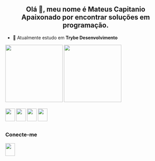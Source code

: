 <h2 align="center">
  Olá 👋, meu nome é Mateus Capitanio
  <br>
  Apaixonado por encontrar soluções em programação.
</h2>

- 🔭 Atualmente estudo em **Trybe Desenvolvimento**

<div>
  <img height="180em" src="https://github-readme-stats.vercel.app/api?username=MateusCapitanio&show_icons=true&theme=gruvbox" />
  <img height="180em" src="https://github-readme-stats.vercel.app/api/top-langs/?username=MateusCapitanio&layout=compact&theme=gruvbox" />
</div>

<br>

<div>
  <img width="30" height="40" src="https://cdn.jsdelivr.net/gh/devicons/devicon/icons/html5/html5-original.svg" />
  <img width="30" height="40" src="https://cdn.jsdelivr.net/gh/devicons/devicon/icons/css3/css3-original.svg" />
  <img width="30" height="40" src="https://cdn.jsdelivr.net/gh/devicons/devicon/icons/javascript/javascript-original.svg" />
  <img width="30" height="40" src="https://cdn.jsdelivr.net/gh/devicons/devicon/icons/react/react-original.svg" />
</div>

##

<div>
  <h3>Conecte-me</h3>
  <img width="30" height="40" src="https://cdn.jsdelivr.net/gh/devicons/devicon/icons/linkedin/linkedin-original.svg" />
</div>

